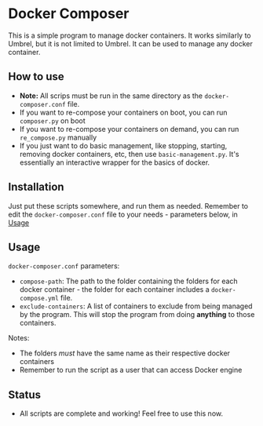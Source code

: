 # Docker Composer

This is a simple program to manage docker containers. It works similarly to Umbrel, but it is not limited to Umbrel. It can be used to manage any docker container.


## How to use
- **Note:** All scrips must be run in the same directory as the `docker-composer.conf` file.
- If you want to re-compose your containers on boot, you can run `composer.py` on boot
- If you want to re-compose your containers on demand, you can run `re_compose.py` manually
- If you just want to do basic management, like stopping, starting, removing docker containers, etc, then use `basic-management.py`. It's essentially an interactive wrapper for the basics of docker.


## Installation

Just put these scripts somewhere, and run them as needed. Remember to edit the `docker-composer.conf` file to your needs - parameters below, in [Usage](https://github.com/askiiart/docker-composer/edit/master/README.md#usage)


## Usage

`docker-composer.conf` parameters:
- `compose-path`: The path to the folder containing the folders for each docker container - the folder for each container includes a `docker-compose.yml` file.
- `exclude-containers`: A list of containers to exclude from being managed by the program. This will stop the program from doing **anything** to those containers.

Notes:
- The folders *must* have the same name as their respective docker containers
- Remember to run the script as a user that can access Docker engine


## Status
- All scripts are complete and working! Feel free to use this now.
